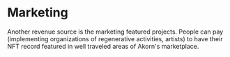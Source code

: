 # Marketing

Another revenue source is the marketing featured projects. People can pay (implementing organizations of regenerative activities, artists) to have their NFT record featured in well traveled areas of Akorn's marketplace.
